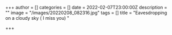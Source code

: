 +++
author = []
categories = []
date = 2022-02-07T23:00:00Z
description = ""
image = "/images/20220208_082316.jpg"
tags = []
title = "Eavesdropping on a cloudy sky ( I miss you) "

+++
